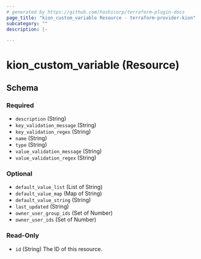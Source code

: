 ```yaml
---
# generated by https://github.com/hashicorp/terraform-plugin-docs
page_title: "kion_custom_variable Resource - terraform-provider-kion"
subcategory: ""
description: |-
  
---
```


# kion_custom_variable (Resource)





<!-- schema generated by tfplugindocs -->
## Schema

### Required

- `description` (String)
- `key_validation_message` (String)
- `key_validation_regex` (String)
- `name` (String)
- `type` (String)
- `value_validation_message` (String)
- `value_validation_regex` (String)

### Optional

- `default_value_list` (List of String)
- `default_value_map` (Map of String)
- `default_value_string` (String)
- `last_updated` (String)
- `owner_user_group_ids` (Set of Number)
- `owner_user_ids` (Set of Number)

### Read-Only

- `id` (String) The ID of this resource.
